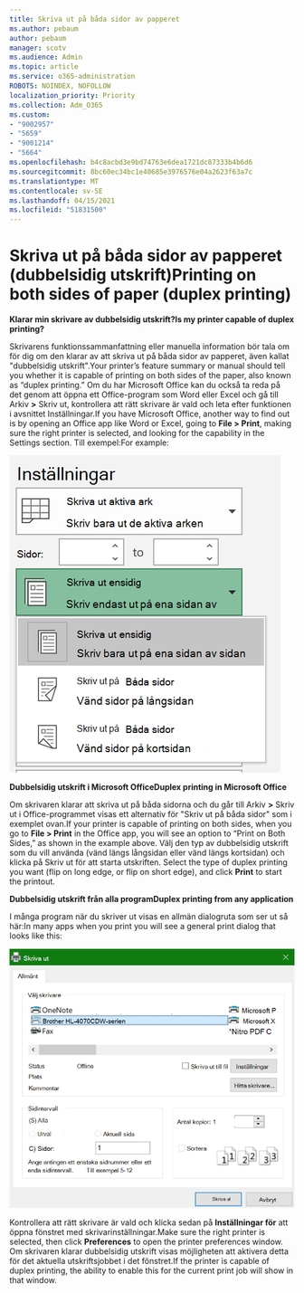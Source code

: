```yaml
---
title: Skriva ut på båda sidor av papperet
ms.author: pebaum
author: pebaum
manager: scotv
ms.audience: Admin
ms.topic: article
ms.service: o365-administration
ROBOTS: NOINDEX, NOFOLLOW
localization_priority: Priority
ms.collection: Adm_O365
ms.custom:
- "9002957"
- "5659"
- "9001214"
- "5664"
ms.openlocfilehash: b4c8acbd3e9bd74763e6dea1721dc87333b4b6d6
ms.sourcegitcommit: 8bc60ec34bc1e40685e3976576e04a2623f63a7c
ms.translationtype: MT
ms.contentlocale: sv-SE
ms.lasthandoff: 04/15/2021
ms.locfileid: "51831500"
---
```

# <a name="printing-on-both-sides-of-paper-duplex-printing"></a><span data-ttu-id="f656f-102">Skriva ut på båda sidor av papperet (dubbelsidig utskrift)</span><span class="sxs-lookup"><span data-stu-id="f656f-102">Printing on both sides of paper (duplex printing)</span></span>

<span data-ttu-id="f656f-103">**Klarar min skrivare av dubbelsidig utskrift?**</span><span class="sxs-lookup"><span data-stu-id="f656f-103">**Is my printer capable of duplex printing?**</span></span>

<span data-ttu-id="f656f-104">Skrivarens funktionssammanfattning eller manuella information bör tala om för dig om den klarar av att skriva ut på båda sidor av papperet, även kallat "dubbelsidig utskrift".</span><span class="sxs-lookup"><span data-stu-id="f656f-104">Your printer’s feature summary or manual should tell you whether it is capable of printing on both sides of the paper, also known as “duplex printing.”</span></span> <span data-ttu-id="f656f-105">Om du har Microsoft Office kan du också ta reda på det genom att öppna ett Office-program som Word eller Excel och gå till Arkiv **>** Skriv ut, kontrollera att rätt skrivare är vald och leta efter funktionen i avsnittet Inställningar.</span><span class="sxs-lookup"><span data-stu-id="f656f-105">If you have Microsoft Office, another way to find out is by opening an Office app like Word or Excel, going to **File > Print**, making sure the right printer is selected, and looking for the capability in the Settings section.</span></span> <span data-ttu-id="f656f-106">Till exempel:</span><span class="sxs-lookup"><span data-stu-id="f656f-106">For example:</span></span> 

![Skrivarinställningar](media/print-settings.png)

<span data-ttu-id="f656f-108">**Dubbelsidig utskrift i Microsoft Office**</span><span class="sxs-lookup"><span data-stu-id="f656f-108">**Duplex printing in Microsoft Office**</span></span>

<span data-ttu-id="f656f-109">Om skrivaren klarar att skriva ut på båda sidorna och du går till Arkiv **>** Skriv ut i Office-programmet visas ett alternativ för "Skriv ut på båda sidor" som i exemplet ovan.</span><span class="sxs-lookup"><span data-stu-id="f656f-109">If your printer is capable of printing on both sides, when you go to **File > Print** in the Office app, you will see an option to “Print on Both Sides,” as shown in the example above.</span></span>  <span data-ttu-id="f656f-110">Välj den typ av dubbelsidig utskrift som du vill använda (vänd längs långsidan eller vänd längs kortsidan) och klicka på Skriv ut för att starta utskriften. </span><span class="sxs-lookup"><span data-stu-id="f656f-110">Select the type of duplex printing you want (flip on long edge, or flip on short edge), and click **Print** to start the printout.</span></span>

<span data-ttu-id="f656f-111">**Dubbelsidig utskrift från alla program**</span><span class="sxs-lookup"><span data-stu-id="f656f-111">**Duplex printing from any application**</span></span>

<span data-ttu-id="f656f-112">I många program när du skriver ut visas en allmän dialogruta som ser ut så här:</span><span class="sxs-lookup"><span data-stu-id="f656f-112">In many apps when you print you will see a general print dialog that looks like this:</span></span> 

![Dialogrutan Skriv ut](media/print-dialog.png)

<span data-ttu-id="f656f-114">Kontrollera att rätt skrivare är vald och klicka sedan på **Inställningar för** att öppna fönstret med skrivarinställningar.</span><span class="sxs-lookup"><span data-stu-id="f656f-114">Make sure the right printer is selected, then click **Preferences** to open the printer preferences window.</span></span> <span data-ttu-id="f656f-115">Om skrivaren klarar dubbelsidig utskrift visas möjligheten att aktivera detta för det aktuella utskriftsjobbet i det fönstret.</span><span class="sxs-lookup"><span data-stu-id="f656f-115">If the printer is capable of duplex printing, the ability to enable this for the current print job will show in that window.</span></span>
